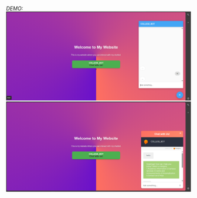 <em>DEMO:</em>
![Alt Text](https://github.com/Rickyy-Sam07/chatbot-v1.0/blob/main/Screenshot%20(857).png)
![Alt Text](https://github.com/Rickyy-Sam07/chatbot-v1.0/blob/main/Screenshot%20(858).png)

